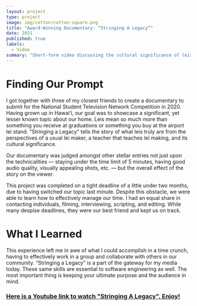 ```yaml
---
layout: project
type: project
image: img/cotton/cotton-square.png
title: "Award-Winning Documentary: “Stringing A Legacy”"
date: 2021
published: true
labels:
  - Video
summary: "Short-form video discussing the cultural significance of leis in Hawaii."
---
```




# Finding Our Prompt
I got together with three of my closest friends to create a documentary to submit for the National Student Television Network Competition in 2020. Having grown up in Hawai‘i, our goal was to showcase a significant, yet lesser known topic about our home. Leis mean so much more than something you receive at graduations or something you buy at the airport lei stand. “Stringing a Legacy” tells the story of what leis truly are from the perspectives of a usual lei maker, a teacher that teaches lei making, and its cultural significance. 

Our documentary was judged amongst other stellar entries not just upon the technicalities — staying under the time limit of 5 minutes, having good audio quality, visually appealing shots, etc. — but the overall effect of the story on the viewer.

This project was completed on a tight deadline of a little under two months, due to having switched our topic last minute. Despite this obstacle, we were able to learn how to effectively manage our time. I had an equal share in contacting individuals, filming, interviewing, scripting, and editing. While many despise deadlines, they were our best friend and kept us on track.
# What I Learned
This experience left me in awe of what I could accomplish in a time crunch, having to effectively work in a group and collaborate with others in our community. “Stringing a Legacy” is a part of the gateway for my media today. These same skills are essential to software engineering as well. The most important thing is keeping your ultimate purpose and the audience in mind.

### [Here is a Youtube link to watch "Stringing A Legacy". Enjoy!](https://youtu.be/On-WARAElK0?si=a00w4NjOK5uzzYLO)

